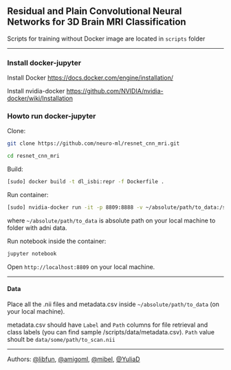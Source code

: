 ## Residual and Plain Convolutional Neural Networks for 3D Brain MRI Classification

Scripts for training without Docker image are located in `scripts` folder

____

### Install docker-jupyter

Install Docker https://docs.docker.com/engine/installation/

Install nvidia-docker https://github.com/NVIDIA/nvidia-docker/wiki/Installation

### Howto run docker-jupyter

Clone:
``` bash
git clone https://github.com/neuro-ml/resnet_cnn_mri.git

cd resnet_cnn_mri
```

Build:
```bash
[sudo] docker build -t dl_isbi:repr -f Dockerfile .
```

Run container:
```bash
[sudo] nvidia-docker run -it -p 8809:8888 -v ~/absolute/path/to_data:/scripts/data/ dl_isbi:repr bash

```

where ```~/absolute/path/to_data``` is absolute path on your local machine to folder with adni data.

Run notebook inside the container:
```bash
jupyter notebook
```

Open `http://localhost:8809` on your local machine.

_______
#### Data

Place all the .nii files and metadata.csv inside ```~/absolute/path/to_data``` (on your local machine).

metadata.csv should have `Label` and `Path` columns for file retrieval and class labels (you can find sample /scripts/data/metadata.csv).
`Path` value shoult be `data/some/path/to_scan.nii`

______

Authors:
[@libfun](https://github.com/libfun), [@amigoml](https://github.com/amigoml), [@mibel](https://github.com/mibel), [@YuliaD](https://github.com/YuliaD)
